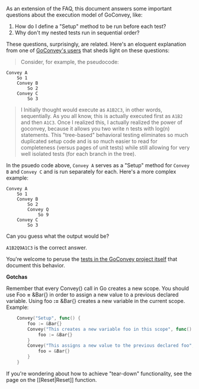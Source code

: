 As an extension of the FAQ, this document answers some important questions
about the execution model of GoConvey, like:

1. How do I define a "Setup" method to be run before each test?
2. Why don't my nested tests run in sequential order?

These questions, surprisingly, are related. Here's an eloquent explanation 
from one of [GoConvey's users](https://github.com/smartystreets/goconvey/issues/111) 
that sheds light on these questions:

> Consider, for example, the pseudocode:

```
Convey A
    So 1
    Convey B
        So 2
    Convey C
        So 3
```

> I Initially thought would execute as `A1B2C3`, in other words, sequentially. 
> As you all know, this is actually executed first as `A1B2` and then `A1C3`. 
> Once I realized this, I actually realized the power of goconvey, because 
> it allows you two write n tests with log(n) statements. This "tree-based" 
> behavioral testing eliminates so much duplicated setup code and is so much 
> easier to read for completeness (versus pages of unit tests) while still 
> allowing for very well isolated tests (for each branch in the tree).

In the psuedo code above, `Convey A` serves as a "Setup" method for `Convey B`
and `Convey C` and is run separately for each. Here's a more complex example:
                                       
```
Convey A
    So 1
    Convey B
        So 2
        Convey Q
        	So 9
    Convey C
        So 3
```

Can you guess what the output would be?

`A1B2Q9A1C3` is the correct answer.

You're welcome to peruse the [tests in the GoConvey project itself](https://github.com/smartystreets/goconvey/blob/master/convey/isolated_execution_test.go) that document this behavior.

**Gotchas**

Remember that every Convey() call in Go creates a new scope. You should use Foo **=** &Bar{} in order to assign a new value to a previous declared variable. Using foo **:=** &Bar{} creates a new variable in the current scope. Example:

```Go
    Convey("Setup", func() {
        foo := &Bar{}
        Convey("This creates a new variable foo in this scope", func() {
            foo := &Bar{}
        }
        Convey("This assigns a new value to the previous declared foo", func() {
            foo = &Bar{}
        }
    }
```

If you're wondering about how to achieve "tear-down" functionality, see the page on the [[Reset|Reset]] function.